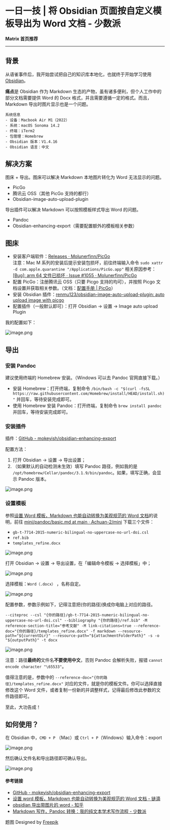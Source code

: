 

# 一日一技 | 将 Obsidian 页面按自定义模板导出为 Word 文档 - 少数派

**Matrix 首页推荐** 





- - -

## 背景

从语雀事件后，我开始尝试把自己的知识库本地化，也就终于开始学习使用 [Obsidian](https://sspai.com/link?target=https%3A%2F%2Fobsidian.md%2F)。

**痛点**是 Obsidian 作为 Markdown 生态的产物，虽有诸多便利，但个人工作中的部分文档需要提供 Word 的 Docx 格式，并且需要遵循一定的格式。而且，Markdown 导出时图片显示也是一个问题。

```plain
系统信息
- 设备：Macbook Air M1（2022）
- 系统：macOS Sonoma 14.2
- 终端：iTerm2
- 包管理：Homebrew
- Obsidian 版本：V1.4.16
- Obsidian 语言：中文
```

## 解决方案

图床 + 导出。图床可以解决 Markdown 本地图片转化为 Word 无法显示的问题。

-   PicGo
-   腾讯云 OSS（其他 PicGo 支持的都行）
-   Obsidian-image-auto-upload-plugin

导出插件可以解决 Markdown 可以按照模板样式导出 Word 的问题。

-   Pandoc
-   Obsidian-enhancing-export（需要配置额外的模板相关参数）

## 图床

-   安装客户端软件：[Releases · Molunerfinn/PicGo](https://sspai.com/link?target=https%3A%2F%2Fgithub.com%2FMolunerfinn%2FPicGo%2Freleases)  
    注意：Mac M 系列的安装后提示安装包损坏，前往终端输入命令 `sudo xattr -d com.apple.quarantine "/Applications/PicGo.app"` 相关原因参考：[\[Bug\]: arm 64 文件已损坏 · Issue #1055 · Molunerfinn/PicGo](https://sspai.com/link?target=https%3A%2F%2Fgithub.com%2FMolunerfinn%2FPicGo%2Fissues%2F1055)
-   配置 PicGo：注册腾讯云 OSS（只要 Picgo 支持的均可），并按照 Picgo 文档设置并获取相关参数。（文档：[配置手册 | PicGo](https://sspai.com/link?target=https%3A%2F%2Fpicgo.github.io%2FPicGo-Doc%2Fzh%2Fguide%2Fconfig.html%23github%25E5%259B%25BE%25E5%25BA%258A)）
-   安装 Obsidian 插件：[renmu123/obsidian-image-auto-upload-plugin: auto upload image with picgo](https://sspai.com/link?target=https%3A%2F%2Fgithub.com%2Frenmu123%2Fobsidian-image-auto-upload-plugin)
-   配置插件（一般默认即可）：打开 Obsidian -> 设置 -> Image auto upload Plugin

我的配置如下：

![image.png](assets/1699932977-13e1fef538ebb67378dbc922e6f021bc.png)

## 导出

### 安装 Pandoc

建议使用终端的 Homebrew 安装。（Windows 可以去 Pandoc 官网直接下载。）

-   安装 Homebrew：打开终端，复制命令 `/bin/bash -c "$(curl -fsSL https://raw.githubusercontent.com/Homebrew/install/HEAD/install.sh)"` 并回车，等待安装完成即可。
-   使用 Homebrew 安装 Pandoc：打开终端，复制命令 `brew install pandoc` 并回车，等待安装完成即可。

### 安装插件

插件：[GitHub - mokeyish/obsidian-enhancing-export](https://sspai.com/link?target=https%3A%2F%2Fgithub.com%2Fmokeyish%2Fobsidian-enhancing-export)

配置方法：

1.  打开 Obsidian -> 设置 -> 导出设置；
2.  （如果默认的自动检测未生效）填写 Pandoc 路径，例如我的是 `/opt/homebrew/Cellar/pandoc/3.1.9/bin/pandoc`。如果，填写正确，会显示 Pandoc 版本。

![image.png](assets/1699932977-376737cd6bcb2deb893a3869b85e6195.png)

### 设置模板

参照[设置 Word 模板，Markdown 也能自动转换为美观规范的 Word 文档](https://sspai.com/link?target=https%3A%2F%2Fld246.com%2Farticle%2F1667748681800)的说明，前往 [mini/pandoc/basic.md at main · Achuan-2/mini](https://sspai.com/link?target=https%3A%2F%2Fgithub.com%2FAchuan-2%2Fmini%2Fblob%2Fmain%2Fpandoc%2Fbasic.md) 下载三个文件：

-   `gb-t-7714-2015-numeric-bilingual-no-uppercase-no-url-doi.csl`
-   `ref.bib`
-   `templates_refine.docx`

![image.png](assets/1699932977-92323f64ca996551f8149932925e4a5d.png)

打开 Obsidian -> 设置 -> 导出设置，在「编辑命令模板 -> 选择模板」中；

![image.png](assets/1699932977-e3ec82a54a4ac76022c2614b91386812.png)

选择模板：`Word（.docx）` ，名称自定。

![image.png](assets/1699932977-a10420d88c4cad45c8d6b5913aedddc5.png)

配置参数，参数示例如下，记得注意把{你的路径}换成你电脑上对应的路径。

`--citeproc --csl "{你的路径}/gb-t-7714-2015-numeric-bilingual-no-uppercase-no-url-doi.csl" --bibliography "{你的路径}/ref.bib" -M reference-section-title="参考文献" -M link-citations=true --reference-doc="{你的路径}/templates_refine.docx" -f markdown --resource-path="${currentDir}" --resource-path="${attachmentFolderPath}" -s -o "${outputPath}" -t docx`

![image.png](assets/1699932977-32dc7cf2d43a7a1d4882095c83b19365.png)

注意：路径**最终的**文件名**不要使用中文**，否则 Pandoc 会解析失败，报错 `cannot encode character "\65533"`。

值得注意的是，参数中的 `--reference-doc="{你的路径}/templates_refine.docx"` 对应的文件，就是你的模板文件。你可以选择直接修改这个 Word 文件，或者复制一份新的并调整样式，记得最后修改此参数的文件路径即可。

至此，大功告成！

## 如何使用？

在 Obsidian 中，`CMD + P` （Mac）或 `Ctrl + P`（Windows）输入命令：export

![image.png](assets/1699932977-c063f30364e6ed79a9ce69277fdc29ee.png)

然后确认文件名和导出路径即可确认导出。

![image.png](assets/1699932977-df8b5f1e6924bce59e6699a19529c703.png)

#### 参考链接

-   [GitHub - mokeyish/obsidian-enhancing-export](https://sspai.com/link?target=https%3A%2F%2Fgithub.com%2Fmokeyish%2Fobsidian-enhancing-export)
-   [设置 word 模板，Markdown 也能自动转换为美观规范的 Word 文档 - 链滴](https://sspai.com/link?target=https%3A%2F%2Fld246.com%2Farticle%2F1667748681800)
-   [obsidian 导出带图片的 word - 知乎](https://sspai.com/link?target=https%3A%2F%2Fzhuanlan.zhihu.com%2Fp%2F570748937)
-   [Markdown 写作，Pandoc 转换：我的纯文本学术写作流程 - 少数派](https://sspai.com/post/64842)

题图 Designed by [Freepik](https://sspai.com/link?target=https%3A%2F%2Fwww.freepik.com%2F)




